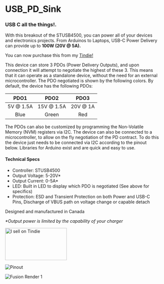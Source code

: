 # USB_PD_Sink

### USB C all the things!.

With this breakout of the STUSB4500, you can power all of your devices and electronics projects. From Arduinos to Laptops, USB-C Power Delivery can provide up to **100W (20V @ 5A).**

You can now purchase this from my [Tindie!](https://www.tindie.com/products/ketszim/usb-c-pd-sink-stusb4500/)

This device can store 3 PDOs (Power Delivery Outputs), and upon connection it will attempt to negotiate the highest of these 3. This means that it can operate as a standalone device, without the need for an external microcontroller. The PDO negotiated is shown by the following colors. By default, the device has the following PDOs:

|PDO1|PDO2|PDO3|
|:-----:|:-----:|:-----:|
|5V @ 1.5A|15V @ 1.5A|20V @ 1A|
|Blue|Green|Red|

The PDOs can also be customized by programming the Non-Volatile Memory (NVM) registers via I2C.
The device can also be connected to a microcontroller, to allow on the fly negotiation of the PD contract. To do this the device just needs to be connected via I2C according to the pinout below. Libraries for Arduino exist and are quick and easy to use.

#### Technical Specs
- Controller: STUSB4500
- Output Voltage: 5-20V*
- Output Current: 0-5A*
- LED: Built in LED to display which PDO is negotiated (See above for specifics)
- Protection: ESD and Transient Protection on both Power and USB-C Pins, Discharge of VBUS path on voltage change or capable detach

Designed and manufactured in Canada

*\*Output power is limited by the capability of your charger*

<a href="https://www.tindie.com/stores/ketszim/?ref=offsite_badges&utm_source=sellers_ketszim&utm_medium=badges&utm_campaign=badge_large"><img src="https://d2ss6ovg47m0r5.cloudfront.net/badges/tindie-larges.png" alt="I sell on Tindie" width="200" height="104"></a>

![Pinout](https://github.com/ketszim97/USB_PD_Sink/blob/master/Renders/Fusion_Render_17_800px.png)

![Fusion Render 1](https://github.com/ketszim97/USB_PD_Sink/blob/master/Renders/Fusion_Render_18.png)

